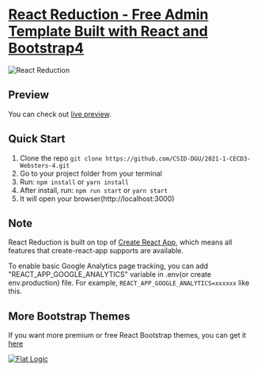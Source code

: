 # [React Reduction - Free Admin Template Built with React and Bootstrap4](https://github.com/CSID-DGU/2021-1-CECD3-Websters-4.git/)

![React Reduction](public/img/screenshots/reduction-admin.jpg?raw=true 'React Reduction')

## Preview

You can check out [live preview](https://github.com/CSID-DGU/2021-1-CECD3-Websters-4.git/).

## Quick Start

1.  Clone the repo `git clone https://github.com/CSID-DGU/2021-1-CECD3-Websters-4.git`
2.  Go to your project folder from your terminal
3.  Run: `npm install` or `yarn install`
4.  After install, run: `npm run start` or `yarn start`
5.  It will open your browser(http://localhost:3000)

## Note

React Reduction is built on top of [Create React App](https://github.com/facebook/create-react-app), which means all features that create-react-app supports are available.

To enable basic Google Analytics page tracking, you can add "REACT_APP_GOOGLE_ANALYTICS" variable in .env(or create env.production) file. For example, `REACT_APP_GOOGLE_ANALYTICS=xxxxxx` like this.

## More Bootstrap Themes

If you want more premium or free React Bootstrap themes, you can get it [here](https://flatlogic.com/admin-dashboards?ref=w7yTz44arn)

[![Flat Logic](public/img/screenshots/flatlogic.com_admin-dashboards_react.png)](https://flatlogic.com/admin-dashboards?ref=w7yTz44arn)
